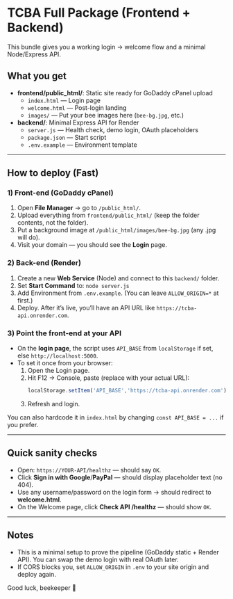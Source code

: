 # TCBA Full Package (Frontend + Backend)

This bundle gives you a working login → welcome flow and a minimal Node/Express API.

## What you get
- **frontend/public_html/**: Static site ready for GoDaddy cPanel upload
  - `index.html` — Login page
  - `welcome.html` — Post-login landing
  - `images/` — Put your bee images here (`bee-bg.jpg`, etc.)
- **backend/**: Minimal Express API for Render
  - `server.js` — Health check, demo login, OAuth placeholders
  - `package.json` — Start script
  - `.env.example` — Environment template

---

## How to deploy (Fast)

### 1) Front-end (GoDaddy cPanel)
1. Open **File Manager** → go to `/public_html/`.
2. Upload everything from `frontend/public_html/` (keep the folder contents, not the folder).
3. Put a background image at `/public_html/images/bee-bg.jpg` (any .jpg will do).
4. Visit your domain — you should see the **Login** page.

### 2) Back-end (Render)
1. Create a new **Web Service** (Node) and connect to this `backend/` folder.
2. Set **Start Command** to: `node server.js`
3. Add Environment from `.env.example`. (You can leave `ALLOW_ORIGIN=*` at first.)
4. Deploy. After it’s live, you’ll have an API URL like `https://tcba-api.onrender.com`.

### 3) Point the front-end at your API
- On the **login page**, the script uses `API_BASE` from `localStorage` if set, else `http://localhost:5000`.
- To set it once from your browser:
  1. Open the Login page.
  2. Hit F12 → Console, paste (replace with your actual URL):
     ```js
     localStorage.setItem('API_BASE','https://tcba-api.onrender.com')
     ```
  3. Refresh and login.

You can also hardcode it in `index.html` by changing `const API_BASE = ...` if you prefer.

---

## Quick sanity checks
- Open: `https://YOUR-API/healthz` — should say `OK`.
- Click **Sign in with Google**/**PayPal** — should display placeholder text (no 404).
- Use any username/password on the login form → should redirect to **welcome.html**.
- On the Welcome page, click **Check API /healthz** — should show `OK`.

---

## Notes
- This is a minimal setup to prove the pipeline (GoDaddy static + Render API). You can swap the demo login with real OAuth later.
- If CORS blocks you, set `ALLOW_ORIGIN` in `.env` to your site origin and deploy again.

Good luck, beekeeper 🐝
